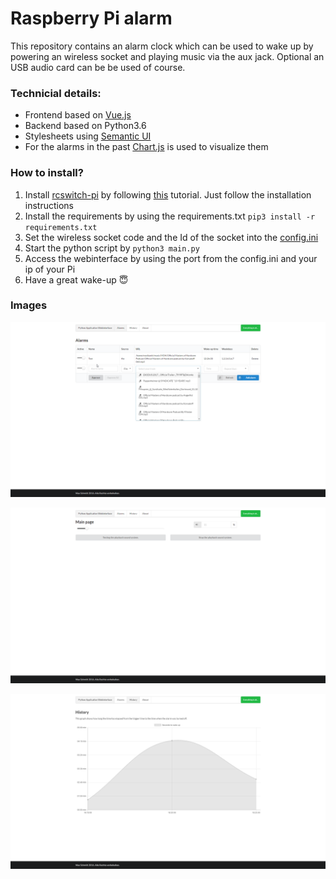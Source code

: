 # Raspberry Pi alarm

This repository contains an alarm clock which can be used to wake up by powering an wireless socket and playing music via the aux jack. Optional an USB audio card can be be used of course.

### Technicial details:

- Frontend based on [Vue.js](https://github.com/vuejs/vue)
- Backend based on Python3.6
- Stylesheets using [Semantic UI](https://github.com/Semantic-Org/Semantic-UI)
- For the alarms in the past [Chart.js](https://github.com/chartjs/Chart.js) is used to visualize them

### How to install?

1. Install [rcswitch-pi](https://github.com/r10r/rcswitch-pi) by following [this](https://github.com/mc-b/microHOME/wiki/Raspberrypi-433) tutorial. Just follow the installation instructions
2. Install the requirements by using the requirements.txt `pip3 install -r requirements.txt`
3. Set the wireless socket code and the Id of the socket into the [config.ini](config.ini)
4. Start the python script by `python3 main.py`
5. Access the webinterface by using the port from the config.ini and your ip of your Pi
6. Have a great wake-up :innocent:

### Images

![Index](screenshots/alarms.png)

![Index](screenshots/index.png)

![Index](screenshots/history.png)